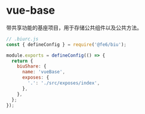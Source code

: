 <!-- @format -->

# vue-base

带共享功能的基座项目，用于存储公共组件以及公共方法。

```js
// .biurc.js
const { defineConfig } = require('@fe6/biu');

module.exports = defineConfig(() => {
  return {
    biuShare: {
      name: 'vueBase',
      exposes: {
        '.': './src/exposes/index',
      },
    },
  };
});
```
